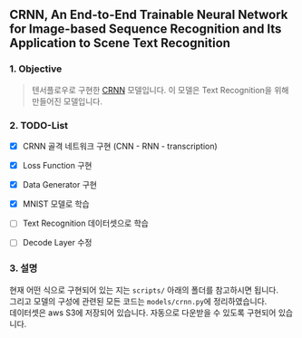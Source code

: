 CRNN, An End-to-End Trainable Neural Network for Image-based Sequence Recognition and Its Application to Scene Text Recognition
---

### 1. Objective

> 텐서플로우로 구현한 [CRNN](https://arxiv.org/abs/1507.05717) 모델입니다. 이 모델은 Text Recognition을 위해 만들어진 모델입니다. 

### 2. TODO-List

* [x] CRNN 골격 네트워크 구현 (CNN - RNN - transcription) 

* [x] Loss Function 구현

* [x] Data Generator 구현

* [x] MNIST 모델로 학습

* [ ] Text Recognition 데이터셋으로 학습

* [ ] Decode Layer 수정

### 3. 설명

현재 어떤 식으로 구현되어 있는 지는 `scripts/` 아래의 폴더를 참고하시면 됩니다. <br>
그리고 모델의 구성에 관련된 모든 코드는 `models/crnn.py`에 정리하였습니다. <br>
데이터셋은 aws S3에 저장되어 있습니다. 자동으로 다운받을 수 있도록 구현되어 있습니다.    

